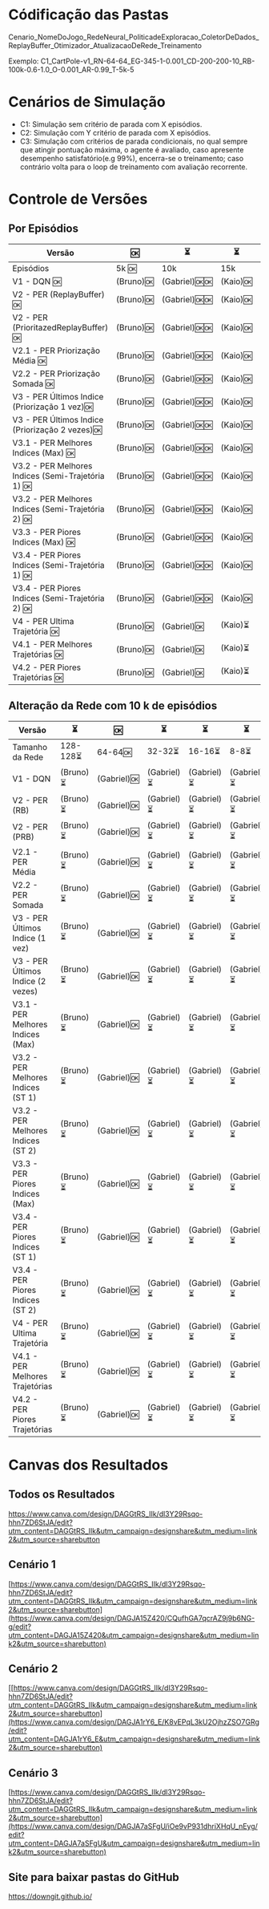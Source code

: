 # Códificação das Pastas
Cenario_NomeDoJogo_RedeNeural_PoliticadeExploracao_ColetorDeDados_ReplayBuffer_Otimizador_AtualizacaoDeRede_Treinamento

Exemplo: C1_CartPole-v1_RN-64-64_EG-345-1-0.001_CD-200-200-10_RB-100k-0.6-1.0_O-0.001_AR-0.99_T-5k-5

# Cenários de Simulação
* C1: Simulação sem critério de parada com X episódios.
* C2: Simulação com Y critério de parada com X episódios.
* C3: Simulação com critérios de parada condicionais, no qual sempre que atingir pontuação máxima, o agente é avaliado, caso apresente desempenho satisfatório(e.g 99%), encerra-se o treinamento; caso contrário volta para o loop de treinamento com avaliação recorrente.

# Controle de Versões

## Por Episódios

| Versão | 🆗 |⏳|⏳|⏳|
|--------|-------------|-----|-----|-----|
| Episódios                                             | 5k 🆗 |         10k |     15k |       20k          |
|V1 - DQN 🆗|                                          (Bruno)🆗| (Gabriel)🆗🆗|(Kaio)🆗|(Nicolas)🆗|
|V2 - PER (ReplayBuffer) 🆗   |                        (Bruno)🆗| (Gabriel)🆗🆗|(Kaio)🆗|(Nicolas)🆗|
|V2 - PER (PrioritazedReplayBuffer) 🆗   |             (Bruno)🆗| (Gabriel)🆗🆗|(Kaio)🆗|(Nicolas)🆗|
|V2.1 - PER Priorização Média  🆗  |                   (Bruno)🆗| (Gabriel)🆗🆗|(Kaio)🆗|(Nicolas)🆗|
|V2.2 - PER Priorização Somada  🆗  |                  (Bruno)🆗| (Gabriel)🆗🆗|(Kaio)🆗|(Nicolas)🆗|
|V3 - PER Últimos Indice (Priorização 1 vez)🆗 |       (Bruno)🆗| (Gabriel)🆗🆗|(Kaio)🆗|(Nicolas)🆗|
|V3 - PER Últimos Indice (Priorização 2 vezes)🆗 |     (Bruno)🆗| (Gabriel)🆗🆗|(Kaio)🆗|(Nicolas)🆗|
|V3.1 - PER Melhores Indices (Max)  🆗  |              (Bruno)🆗| (Gabriel)🆗🆗|(Kaio)🆗|(Nicolas)🆗|
|V3.2 - PER Melhores Indices (Semi-Trajetória 1)  🆗  |(Bruno)🆗| (Gabriel)🆗🆗|(Kaio)🆗|(Nicolas)🆗|
|V3.2 - PER Melhores Indices (Semi-Trajetória 2)  🆗  |(Bruno)🆗| (Gabriel)🆗🆗|(Kaio)🆗|(Nicolas)🆗|
|V3.3 - PER Piores Indices (Max)  🆗  |                (Bruno)🆗| (Gabriel)🆗🆗|(Kaio)🆗|(Nicolas)🆗|
|V3.4 - PER Piores Indices (Semi-Trajetória 1)  🆗  |  (Bruno)🆗| (Gabriel)🆗🆗|(Kaio)🆗|(Nicolas)🆗|
|V3.4 - PER Piores Indices (Semi-Trajetória 2)  🆗  |  (Bruno)🆗| (Gabriel)🆗🆗|(Kaio)🆗|(Nicolas)🆗|
|V4 - PER Ultima Trajetória 🆗  |                       (Bruno)🆗| (Gabriel)🆗|(Kaio)⏳|(Nicolas)⏳|
|V4.1 - PER Melhores Trajetórias 🆗   |                 (Bruno)🆗| (Gabriel)🆗|(Kaio)⏳|(Nicolas)⏳|
|V4.2 - PER Piores Trajetórias 🆗 |                     (Bruno)🆗| (Gabriel)🆗|(Kaio)⏳|(Nicolas)⏳|

## Alteração da Rede com 10 k de episódios

| Versão                            | ⏳       | 🆗         | ⏳        | ⏳        | ⏳        | ⏳       |
|-----------------------------------|----------|-------------|------------|-----------|------------|----------|
| Tamanho da Rede                   | 128-128⏳| 64-64🆗    | 32-32⏳   | 16-16⏳   | 8-8⏳     | 4-4⏳    |
|V1 - DQN                           | (Bruno)⏳| (Gabriel)🆗|(Gabriel)⏳|(Gabriel)⏳|(Gabriel)⏳| (Bruno)⏳|
|V2 - PER (RB)                      | (Bruno)⏳| (Gabriel)🆗|(Gabriel)⏳|(Gabriel)⏳|(Gabriel)⏳| (Bruno)⏳|
|V2 - PER (PRB)                     | (Bruno)⏳| (Gabriel)🆗|(Gabriel)⏳|(Gabriel)⏳|(Gabriel)⏳| (Bruno)⏳|
|V2.1 - PER Média                   | (Bruno)⏳| (Gabriel)🆗|(Gabriel)⏳|(Gabriel)⏳|(Gabriel)⏳| (Bruno)⏳|
|V2.2 - PER Somada                  | (Bruno)⏳| (Gabriel)🆗|(Gabriel)⏳|(Gabriel)⏳|(Gabriel)⏳| (Bruno)⏳|
|V3 - PER Últimos Indice (1 vez)    | (Bruno)⏳| (Gabriel)🆗|(Gabriel)⏳|(Gabriel)⏳|(Gabriel)⏳| (Bruno)⏳|
|V3 - PER Últimos Indice (2 vezes)  | (Bruno)⏳| (Gabriel)🆗|(Gabriel)⏳|(Gabriel)⏳|(Gabriel)⏳| (Bruno)⏳|
|V3.1 - PER Melhores Indices (Max)  | (Bruno)⏳| (Gabriel)🆗|(Gabriel)⏳|(Gabriel)⏳|(Gabriel)⏳| (Bruno)⏳|
|V3.2 - PER Melhores Indices (ST 1) | (Bruno)⏳| (Gabriel)🆗|(Gabriel)⏳|(Gabriel)⏳|(Gabriel)⏳| (Bruno)⏳|
|V3.2 - PER Melhores Indices (ST 2) | (Bruno)⏳| (Gabriel)🆗|(Gabriel)⏳|(Gabriel)⏳|(Gabriel)⏳| (Bruno)⏳|
|V3.3 - PER Piores Indices (Max)    | (Bruno)⏳| (Gabriel)🆗|(Gabriel)⏳|(Gabriel)⏳|(Gabriel)⏳| (Bruno)⏳|
|V3.4 - PER Piores Indices (ST 1)   | (Bruno)⏳| (Gabriel)🆗|(Gabriel)⏳|(Gabriel)⏳|(Gabriel)⏳| (Bruno)⏳|
|V3.4 - PER Piores Indices (ST 2)   | (Bruno)⏳| (Gabriel)🆗|(Gabriel)⏳|(Gabriel)⏳|(Gabriel)⏳| (Bruno)⏳|
|V4 - PER Ultima Trajetória         | (Bruno)⏳| (Gabriel)🆗|(Gabriel)⏳|(Gabriel)⏳|(Gabriel)⏳| (Bruno)⏳|
|V4.1 - PER Melhores Trajetórias    | (Bruno)⏳| (Gabriel)🆗|(Gabriel)⏳|(Gabriel)⏳|(Gabriel)⏳| (Bruno)⏳|
|V4.2 - PER Piores Trajetórias      | (Bruno)⏳| (Gabriel)🆗|(Gabriel)⏳|(Gabriel)⏳|(Gabriel)⏳| (Bruno)⏳|

# Canvas dos Resultados

## Todos os Resultados
https://www.canva.com/design/DAGGtRS_IIk/dl3Y29Rsqo-hhn7ZD6StJA/edit?utm_content=DAGGtRS_IIk&utm_campaign=designshare&utm_medium=link2&utm_source=sharebutton

## Cenário 1
[https://www.canva.com/design/DAGGtRS_IIk/dl3Y29Rsqo-hhn7ZD6StJA/edit?utm_content=DAGGtRS_IIk&utm_campaign=designshare&utm_medium=link2&utm_source=sharebutton](https://www.canva.com/design/DAGJA15Z420/CQufhGA7qcrAZ9j9b6NG-g/edit?utm_content=DAGJA15Z420&utm_campaign=designshare&utm_medium=link2&utm_source=sharebutton)

## Cenário 2
[[https://www.canva.com/design/DAGGtRS_IIk/dl3Y29Rsqo-hhn7ZD6StJA/edit?utm_content=DAGGtRS_IIk&utm_campaign=designshare&utm_medium=link2&utm_source=sharebutton](https://www.canva.com/design/DAGJA1rY6_E/K8vEPqL3kU2OjhzZSO7GRg/edit?utm_content=DAGJA1rY6_E&utm_campaign=designshare&utm_medium=link2&utm_source=sharebutton)

## Cenário 3
[https://www.canva.com/design/DAGGtRS_IIk/dl3Y29Rsqo-hhn7ZD6StJA/edit?utm_content=DAGGtRS_IIk&utm_campaign=designshare&utm_medium=link2&utm_source=sharebutton](https://www.canva.com/design/DAGJA7aSFgU/iOe9vP931dhriXHqU_nEyg/edit?utm_content=DAGJA7aSFgU&utm_campaign=designshare&utm_medium=link2&utm_source=sharebutton)

## Site para baixar pastas do GitHub
https://downgit.github.io/
